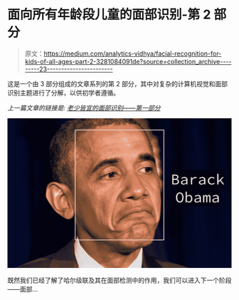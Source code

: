 # 面向所有年龄段儿童的面部识别-第 2 部分

> 原文：<https://medium.com/analytics-vidhya/facial-recognition-for-kids-of-all-ages-part-2-3281084091de?source=collection_archive---------23----------------------->

这是一个由 3 部分组成的文章系列的第 2 部分，其中对复杂的计算机视觉和面部识别主题进行了分解，以供初学者遵循。

*上一篇文章的链接是:* [*老少皆宜的面部识别——第一部分*](/@grokwithrahul/facial-recognition-for-kids-of-all-ages-part-1-c496040b2517)

![](img/9ce62f79cb48382546a2d7c527fd190b.png)

既然我们已经了解了哈尔级联及其在面部检测中的作用，我们可以进入下一个阶段——面部…